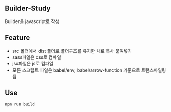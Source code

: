 ## Builder-Study
Builder을 javascript로 작성
## Feature
- src 폴더에서 dist 폴더로 폴더구조를 유지한 채로 복사 붙여넣기
- sass파일은 css로 컴파일
- jsx파일은 js로 컴파일
- 모든 스크립트 파일은 babel/env, babel/arrow-function 기준으로 트랜스파일링됨
## Use
```cli
npm run build
```
